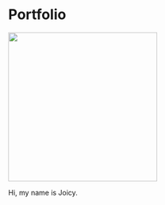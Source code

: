 # Portfolio
<p align="center">
  
<img src="joicy-s_portfolio/images/Portrait.jpg" height=300></p>
  
Hi, my name is Joicy.
